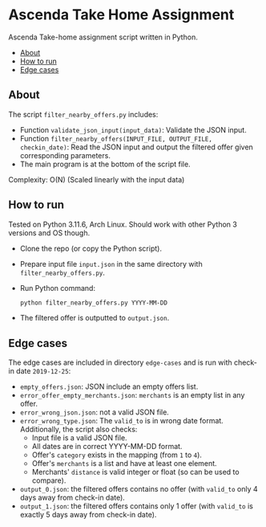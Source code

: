 # Ascenda Take Home Assignment

Ascenda Take-home assignment script written in Python.

-   [About](#about)
-   [How to run](#how-to-run)
-   [Edge cases](#edge-cases)

<a name="about"/>

## About

The script `filter_nearby_offers.py` includes:

-   Function `validate_json_input(input_data)`: Validate the JSON input.
-   Function `filter_nearby_offers(INPUT_FILE, OUTPUT_FILE, checkin_date)`: Read
    the JSON input and output the filtered offer given corresponding parameters.
-   The main program is at the bottom of the script file.

Complexity: O(N) (Scaled linearly with the input data)

<a name="how-to-run"/>

## How to run

Tested on Python 3.11.6, Arch Linux. Should work with other Python 3 versions and OS though.

- Clone the repo (or copy the Python script).
- Prepare input file `input.json` in the same directory with `filter_nearby_offers.py`.
- Run Python command:

    ```bash
    python filter_nearby_offers.py YYYY-MM-DD
    ```
- The filtered offer is outputted to `output.json`.

<a name="edge-cases"/>

## Edge cases

The edge cases are included in directory `edge-cases` and is run with check-in date `2019-12-25`:

- `empty_offers.json`: JSON include an empty offers list.
- `error_offer_empty_merchants.json`: `merchants` is an empty list in any offer.
- `error_wrong_json.json`: not a valid JSON file.
- `error_wrong_type.json`: The `valid_to` is in wrong date format. Additionally, the script also checks:
    - Input file is a valid JSON file.
    - All dates are in correct YYYY-MM-DD format.
    - Offer's `category` exists in the mapping (from `1` to `4`).
    - Offer's `merchants` is a list and have at least one element.
    - Merchants' `distance` is valid integer or float (so can be used to compare).
- `output_0.json`: the filtered offers contains no offer (with `valid_to` only 4 days away from check-in date).
- `output_1.json`: the filtered offers contains only 1 offer (with `valid_to` is exactly 5 days away from check-in date).
